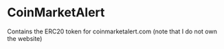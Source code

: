 # CoinMarketAlert

Contains the ERC20 token for coinmarketalert.com (note that I do not own the website)